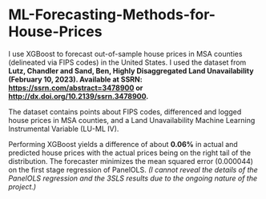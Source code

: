 # ML-Forecasting-Methods-for-House-Prices

I use XGBoost to forecast out-of-sample house prices in MSA counties (delineated via FIPS codes) in the United States. I used the dataset from **Lutz, Chandler and Sand, Ben, Highly Disaggregated Land Unavailability (February 10, 2023). Available at SSRN: https://ssrn.com/abstract=3478900 or http://dx.doi.org/10.2139/ssrn.3478900.**

The dataset contains points about FIPS codes, differenced and logged house prices in MSA counties, and a Land Unavailability Machine Learning Instrumental Variable (LU-ML IV). 

Performing XGBoost yields a difference of about **0.06%** in actual and predicted house prices with the actual prices being on the right tail of the distribution. The forecaster minimizes the mean squared error (0.000044) on the first stage regression of PanelOLS. _(I cannot reveal the details of the PanelOLS regression and the 3SLS results due to the ongoing nature of the project.)_
